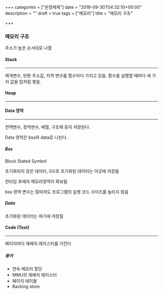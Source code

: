 +++
categories = ["운영체제"]
date = "2018-09-30T04:32:10+00:00"
description = ""
draft = true
tags = ["메모리"]
title = "메모리 구조"

+++
### 메모리 구조

주소가 높은 순서대로 나열

#### Stack

***

매개변수, 반환 주소값, 지역 변수를 함수마다 가지고 있음. 함수를 실행할 때마다 세 가지 값을 탑처럼 쌓음. 

#### Heap

***

#### Data 영역

***

전역변수, 정적변수, 배열, 구조체 등이 저장된다.

Data 영역은 bss와 data로 나뉜다.

##### Bss

Block Stated Symbol

초기화되지 않은 데이터, 0으로 초기화된 데이터는 이곳에 저장됨

런타임 후에야 메모리영역이 확보됨

bss 영역 변수는 많아져도 프로그램의 실행 코드 사이즈를 늘리지 않음

##### Data

초기화된 데이터는 여기에 저장됨

#### Code (Text)

***

페이지마다 재배치 레지스터를 가진다

##### 용어

* 연속 메모리 할당
* MMU의 재배치 레지스터
* 페이지 테이블
* Backing store